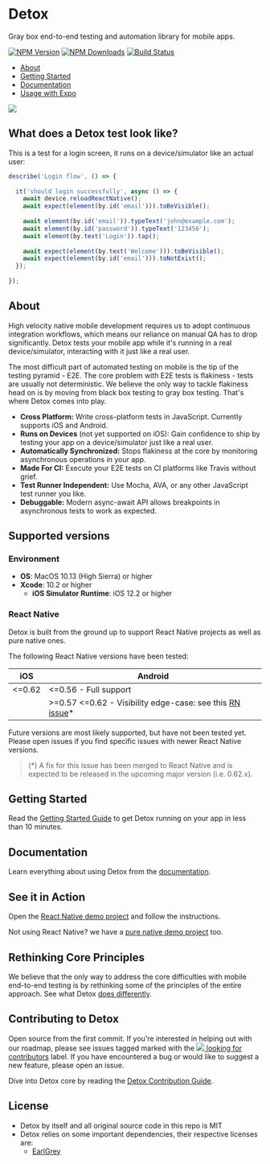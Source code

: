 # Detox

Gray box end-to-end testing and automation library for mobile apps.

[![NPM Version](https://img.shields.io/npm/v/detox.svg?style=flat)](https://www.npmjs.com/package/detox)
[![NPM Downloads](https://img.shields.io/npm/dm/detox.svg?style=flat)](https://www.npmjs.com/package/detox)
[![Build Status](https://img.shields.io/jenkins/s/http/jenkins-oss.wixpress.com:8080/job/multi-detox-master.svg)](https://jenkins-oss.wixpress.com/job/multi-detox-master/)

- [About](#about)
- [Getting Started](/docs/Introduction.GettingStarted.md)
- [Documentation](/docs/README.md)
- [Usage with Expo](/docs/Guide.Expo.md)

<img src="http://i.imgur.com/eoaDEYp.gif">

## What does a Detox test look like?

This is a test for a login screen, it runs on a device/simulator like an actual user:

```js
describe('Login flow', () => {
    
  it('should login successfully', async () => {
    await device.reloadReactNative();
    await expect(element(by.id('email'))).toBeVisible();
      
    await element(by.id('email')).typeText('john@example.com');
    await element(by.id('password')).typeText('123456');
    await element(by.text('Login')).tap();
      
    await expect(element(by.text('Welcome'))).toBeVisible();
    await expect(element(by.id('email'))).toNotExist();
  });
  
});
```

## About

High velocity native mobile development requires us to adopt continuous integration workflows, which means our reliance on manual QA has to drop significantly. Detox tests your mobile app while it's running in a real device/simulator, interacting with it just like a real user.

The most difficult part of automated testing on mobile is the tip of the testing pyramid - E2E. The core problem with E2E tests is flakiness - tests are usually not deterministic. We believe the only way to tackle flakiness head on is by moving from black box testing to gray box testing. That's where Detox comes into play.

* **Cross Platform:** Write cross-platform tests in JavaScript. Currently supports iOS and Android.
* **Runs on Devices** (not yet supported on iOS): Gain confidence to ship by testing your app on a device/simulator just like a real user.
* **Automatically Synchronized:** Stops flakiness at the core by monitoring asynchronous operations in your app.
* **Made For CI:** Execute your E2E tests on CI platforms like Travis without grief. 
* **Test Runner Independent:** Use Mocha, AVA, or any other JavaScript test runner you like.
* **Debuggable:** Modern async-await API allows breakpoints in asynchronous tests to work as expected.

## Supported versions

### Environment

* **OS**: MacOS 10.13 (High Sierra) or higher
* **Xcode**: 10.2 or higher
  * **iOS Simulator Runtime**: iOS 12.2 or higher

### React Native

Detox is built from the ground up to support React Native projects as well as pure native ones.

The following React Native versions have been tested:

| iOS    | Android                                                      |
| ------ | ------------------------------------------------------------ |
| <=0.62 | <=0.56 - Full support                                        |
|        | >=0.57 <=0.62 - Visibility edge-case: see this [RN issue](https://github.com/facebook/react-native/issues/23870)* |

Future versions are most likely supported, but have not been tested yet. Please open issues if you find specific issues with newer React Native versions.

> (*) A fix for this issue has been merged to React Native and is expected to be released in the upcoming major version (i.e. 0.62.x).

## Getting Started

Read the [Getting Started Guide](/docs/Introduction.GettingStarted.md) to get Detox running on your app in less than 10 minutes.

## Documentation

Learn everything about using Detox from the [documentation](/docs/README.md).

## See it in Action

Open the [React Native demo project](/examples/demo-react-native) and follow the instructions.

Not using React Native? we have a [pure native demo project](/examples/demo-native-ios) too.

## Rethinking Core Principles

We believe that the only way to address the core difficulties with mobile end-to-end testing is by rethinking some of the  principles of the entire approach. See what Detox [does differently](/docs/More.DesignPrinciples.md).

## Contributing to Detox

Open source from the first commit. If you're interested in helping out with our roadmap, please see issues tagged marked with the [![ ](https://placehold.it/15/c4532d/000000?text=+) looking for contributors](https://github.com/wix/detox/labels/user%3A%20looking%20for%20contributors) label. If you have encountered a bug or would like to suggest a new feature, please open an issue.

Dive into Detox core by reading the [Detox Contribution Guide](/docs/Guide.Contributing.md).

## License

* Detox by itself and all original source code in this repo is MIT
* Detox relies on some important dependencies, their respective licenses are:
  * [EarlGrey](https://github.com/google/EarlGrey/blob/master/LICENSE)
